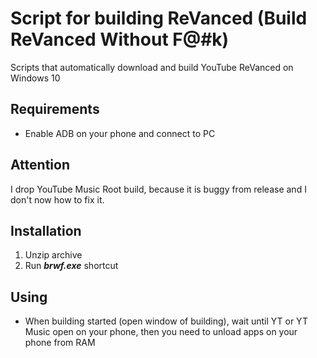 # Script for building ReVanced (Build ReVanced Without F@#k)

Scripts that automatically download and build YouTube ReVanced on Windows 10

## Requirements

- Enable ADB on your phone and connect to PC

## Attention

I drop YouTube Music Root build, because it is buggy from release and I don't now how to fix it.

## Installation

1. Unzip archive
2. Run **_brwf.exe_** shortcut

## Using

- When building started (open window of building), wait until YT or YT Music open on your phone, then you need to unload apps on your phone from RAM

